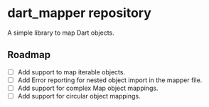 # dart_mapper repository

A simple library to map Dart objects.

## Roadmap

- [ ] Add support to map iterable objects.
- [ ] Add Error reporting for nested object import in the mapper file.
- [ ] Add support for complex Map object mappings.
- [ ] Add support for circular object mappings.
